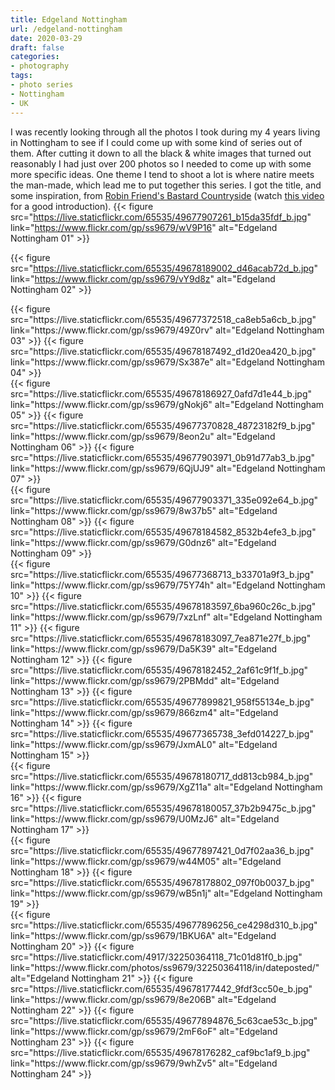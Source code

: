 ```yaml
---
title: Edgeland Nottingham
url: /edgeland-nottingham
date: 2020-03-29
draft: false
categories:
- photography
tags:
- photo series
- Nottingham
- UK
---
```

I was recently looking through all the photos I took during my 4 years living in
Nottingham to see if I could come up with some kind of series out of them. After
cutting it down to all the black & white images that turned out reasonably I had
just over 200 photos so I needed to come up with some more specific ideas. One
theme I tend to shoot a lot is where natire meets the man-made, which lead me to
put together this series. I got the title, and some inspiration, from [Robin
Friend's Bastard Countryside](https://www.robinfriend.co.uk/bastard-countryside)
(watch [this video](https://www.youtube.com/watch?v=EkS_jxaej90) for a good
introduction).
{{< figure src="https://live.staticflickr.com/65535/49677907261_b15da35fdf_b.jpg"
	link="https://www.flickr.com/gp/ss9679/wV9P16" alt="Edgeland Nottingham 01" >}}
<!--more-->
{{< figure src="https://live.staticflickr.com/65535/49678189002_d46acab72d_b.jpg"
	link="https://www.flickr.com/gp/ss9679/vY9d8z" alt="Edgeland Nottingham 02" >}}
<div class="diptych">
{{< figure src="https://live.staticflickr.com/65535/49677372518_ca8eb5a6cb_b.jpg"
	link="https://www.flickr.com/gp/ss9679/49Z0rv" alt="Edgeland Nottingham 03" >}}
{{< figure src="https://live.staticflickr.com/65535/49678187492_d1d20ea420_b.jpg"
	link="https://www.flickr.com/gp/ss9679/Sx387e" alt="Edgeland Nottingham 04" >}}
</div>
{{< figure src="https://live.staticflickr.com/65535/49678186927_0afd7d1e44_b.jpg"
	link="https://www.flickr.com/gp/ss9679/gNokj6" alt="Edgeland Nottingham 05" >}}
{{< figure src="https://live.staticflickr.com/65535/49677370828_48723182f9_b.jpg"
	link="https://www.flickr.com/gp/ss9679/8eon2u" alt="Edgeland Nottingham 06" >}}
{{< figure src="https://live.staticflickr.com/65535/49677903971_0b91d77ab3_b.jpg"
	link="https://www.flickr.com/gp/ss9679/6QjUJ9" alt="Edgeland Nottingham 07" >}}
<div class="diptych">
{{< figure src="https://live.staticflickr.com/65535/49677903371_335e092e64_b.jpg"
	link="https://www.flickr.com/gp/ss9679/8w37b5" alt="Edgeland Nottingham 08" >}}
{{< figure src="https://live.staticflickr.com/65535/49678184582_8532b4efe3_b.jpg"
	link="https://www.flickr.com/gp/ss9679/G0dnz6" alt="Edgeland Nottingham 09" >}}
</div>
{{< figure src="https://live.staticflickr.com/65535/49677368713_b33701a9f3_b.jpg"
	link="https://www.flickr.com/gp/ss9679/75Y74h" alt="Edgeland Nottingham 10" >}}
{{< figure src="https://live.staticflickr.com/65535/49678183597_6ba960c26c_b.jpg"
	link="https://www.flickr.com/gp/ss9679/7xzLnf" alt="Edgeland Nottingham 11" >}}
{{< figure src="https://live.staticflickr.com/65535/49678183097_7ea871e27f_b.jpg"
	link="https://www.flickr.com/gp/ss9679/Da5K39" alt="Edgeland Nottingham 12" >}}
{{< figure src="https://live.staticflickr.com/65535/49678182452_2af61c9f1f_b.jpg"
	link="https://www.flickr.com/gp/ss9679/2PBMdd" alt="Edgeland Nottingham 13" >}}
{{< figure src="https://live.staticflickr.com/65535/49677899821_958f55134e_b.jpg"
	link="https://www.flickr.com/gp/ss9679/866zm4" alt="Edgeland Nottingham 14" >}}
{{< figure src="https://live.staticflickr.com/65535/49677365738_3efd014227_b.jpg"
	link="https://www.flickr.com/gp/ss9679/JxmAL0" alt="Edgeland Nottingham 15" >}}
<div class="diptych">
{{< figure src="https://live.staticflickr.com/65535/49678180717_dd813cb984_b.jpg"
	link="https://www.flickr.com/gp/ss9679/XgZ11a" alt="Edgeland Nottingham 16" >}}
{{< figure src="https://live.staticflickr.com/65535/49678180057_37b2b9475c_b.jpg"
	link="https://www.flickr.com/gp/ss9679/U0MzJ6" alt="Edgeland Nottingham 17" >}}
</div>
<div class="diptych">
{{< figure src="https://live.staticflickr.com/65535/49677897421_0d7f02aa36_b.jpg"
	link="https://www.flickr.com/gp/ss9679/w44M05" alt="Edgeland Nottingham 18" >}}
{{< figure src="https://live.staticflickr.com/65535/49678178802_097f0b0037_b.jpg"
	link="https://www.flickr.com/gp/ss9679/wB5n1j" alt="Edgeland Nottingham 19" >}}
</div>
{{< figure src="https://live.staticflickr.com/65535/49677896256_ce4298d310_b.jpg"
	link="https://www.flickr.com/gp/ss9679/1BKU6A" alt="Edgeland Nottingham 20" >}}
{{< figure src="https://live.staticflickr.com/4917/32250364118_71c01d81f0_b.jpg"
	link="https://www.flickr.com/photos/ss9679/32250364118/in/dateposted/" alt="Edgeland Nottingham 21" >}}
{{< figure src="https://live.staticflickr.com/65535/49678177442_9fdf3cc50e_b.jpg"
	link="https://www.flickr.com/gp/ss9679/8e206B" alt="Edgeland Nottingham 22" >}}
{{< figure src="https://live.staticflickr.com/65535/49677894876_5c63cae53c_b.jpg"
	link="https://www.flickr.com/gp/ss9679/2mF6oF" alt="Edgeland Nottingham 23" >}}
{{< figure src="https://live.staticflickr.com/65535/49678176282_caf9bc1af9_b.jpg"
	link="https://www.flickr.com/gp/ss9679/9whZv5" alt="Edgeland Nottingham 24" >}}
